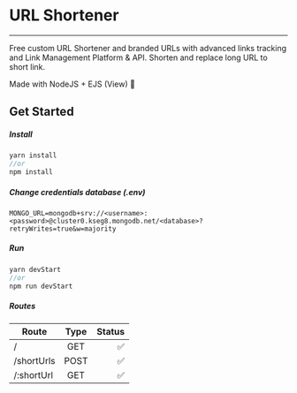 # URL Shortener
-----

Free custom URL Shortener and branded URLs with advanced links tracking and Link Management Platform & API. Shorten and replace long URL to short link.

Made with NodeJS + EJS (View) 👊

## Get Started

##### Install

```javascript
yarn install
//or
npm install
```

##### Change credentials database (.env)

```
MONGO_URL=mongodb+srv://<username>:<password>@cluster0.kseg8.mongodb.net/<database>?retryWrites=true&w=majority
```


##### Run

```javascript
yarn devStart
//or
npm run devStart
```

##### Routes

| Route           | Type                    | Status               |
| -------------   |:-------------:          |              -----:  |
| /               | GET                     | :white_check_mark:   |
| /shortUrls      | POST                    |   :white_check_mark: |
| /:shortUrl      | GET                     |   :white_check_mark: |
